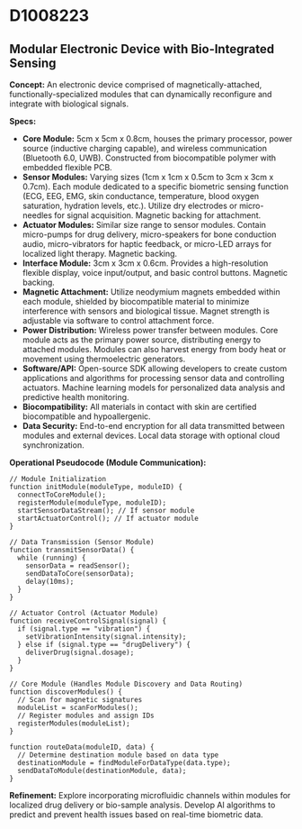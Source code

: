 # D1008223

## Modular Electronic Device with Bio-Integrated Sensing

**Concept:** An electronic device comprised of magnetically-attached, functionally-specialized modules that can dynamically reconfigure and integrate with biological signals.

**Specs:**

*   **Core Module:** 5cm x 5cm x 0.8cm, houses the primary processor, power source (inductive charging capable), and wireless communication (Bluetooth 6.0, UWB). Constructed from biocompatible polymer with embedded flexible PCB.
*   **Sensor Modules:** Varying sizes (1cm x 1cm x 0.5cm to 3cm x 3cm x 0.7cm).  Each module dedicated to a specific biometric sensing function (ECG, EEG, EMG, skin conductance, temperature, blood oxygen saturation, hydration levels, etc.). Utilize dry electrodes or micro-needles for signal acquisition. Magnetic backing for attachment.
*   **Actuator Modules:** Similar size range to sensor modules.  Contain micro-pumps for drug delivery, micro-speakers for bone conduction audio, micro-vibrators for haptic feedback, or micro-LED arrays for localized light therapy. Magnetic backing.
*   **Interface Module:** 3cm x 3cm x 0.6cm.  Provides a high-resolution flexible display, voice input/output, and basic control buttons.  Magnetic backing.
*   **Magnetic Attachment:** Utilize neodymium magnets embedded within each module, shielded by biocompatible material to minimize interference with sensors and biological tissue. Magnet strength is adjustable via software to control attachment force.
*   **Power Distribution:** Wireless power transfer between modules. Core module acts as the primary power source, distributing energy to attached modules. Modules can also harvest energy from body heat or movement using thermoelectric generators.
*   **Software/API:** Open-source SDK allowing developers to create custom applications and algorithms for processing sensor data and controlling actuators.  Machine learning models for personalized data analysis and predictive health monitoring.
*   **Biocompatibility:** All materials in contact with skin are certified biocompatible and hypoallergenic.
*   **Data Security:** End-to-end encryption for all data transmitted between modules and external devices. Local data storage with optional cloud synchronization.

**Operational Pseudocode (Module Communication):**

```
// Module Initialization
function initModule(moduleType, moduleID) {
  connectToCoreModule();
  registerModule(moduleType, moduleID);
  startSensorDataStream(); // If sensor module
  startActuatorControl(); // If actuator module
}

// Data Transmission (Sensor Module)
function transmitSensorData() {
  while (running) {
    sensorData = readSensor();
    sendDataToCore(sensorData);
    delay(10ms);
  }
}

// Actuator Control (Actuator Module)
function receiveControlSignal(signal) {
  if (signal.type == "vibration") {
    setVibrationIntensity(signal.intensity);
  } else if (signal.type == "drugDelivery") {
    deliverDrug(signal.dosage);
  }
}

// Core Module (Handles Module Discovery and Data Routing)
function discoverModules() {
  // Scan for magnetic signatures
  moduleList = scanForModules();
  // Register modules and assign IDs
  registerModules(moduleList);
}

function routeData(moduleID, data) {
  // Determine destination module based on data type
  destinationModule = findModuleForDataType(data.type);
  sendDataToModule(destinationModule, data);
}
```

**Refinement:** Explore incorporating microfluidic channels within modules for localized drug delivery or bio-sample analysis. Develop AI algorithms to predict and prevent health issues based on real-time biometric data.